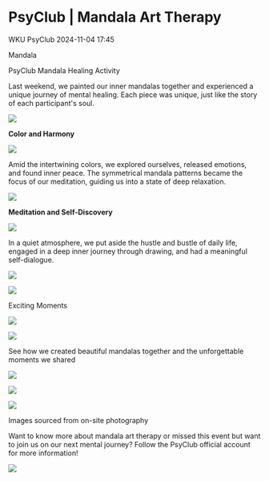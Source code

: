 # PsyClub | Mandala Art Therapy

WKU PsyClub 2024-11-04 17:45

Mandala

PsyClub Mandala Healing Activity

Last weekend, we painted our inner mandalas together and experienced a unique journey of mental healing. Each piece was unique, just like the story of each participant's soul.

![](/8cafd0481e8ae774b27f260384778e20.gif)

**Color and Harmony**

![](/fe3d0462c597f9ee47749d99e6dd856e.jpeg)

Amid the intertwining colors, we explored ourselves, released emotions, and found inner peace. The symmetrical mandala patterns became the focus of our meditation, guiding us into a state of deep relaxation.

![](/8cafd0481e8ae774b27f260384778e20.gif)

**Meditation and Self-Discovery**

![](/c166122099ab4bf5dd58639a00a8e757.jpeg)

In a quiet atmosphere, we put aside the hustle and bustle of daily life, engaged in a deep inner journey through drawing, and had a meaningful self-dialogue.

![](/5e529967dddf35d976c2da68b7fd64e7.jpeg)

![](/fec78f78087d409029eb2d276c89e97d.jpeg)

Exciting Moments

![](/73be7720f40e99fc043fea8aec1d2814.jpeg)

![](/b01b0d701a1f3be72367b39a88f4bd32.jpeg)

See how we created beautiful mandalas together and the unforgettable moments we shared

![](/e9d285a66ce00562dc2d49729f03b65f.jpeg)

![](/6445cb1e7911ee145e71c0bc7ba8c80a.jpeg)

![](/ba417d17ee9643a3e12d536c1eb680cf.jpeg)

Images sourced from on-site photography

Want to know more about mandala art therapy or missed this event but want to join us on our next mental journey? Follow the PsyClub official account for more information!

![](/c72d5dafebd8caf2c3c08e9ce9dfa964.png)
